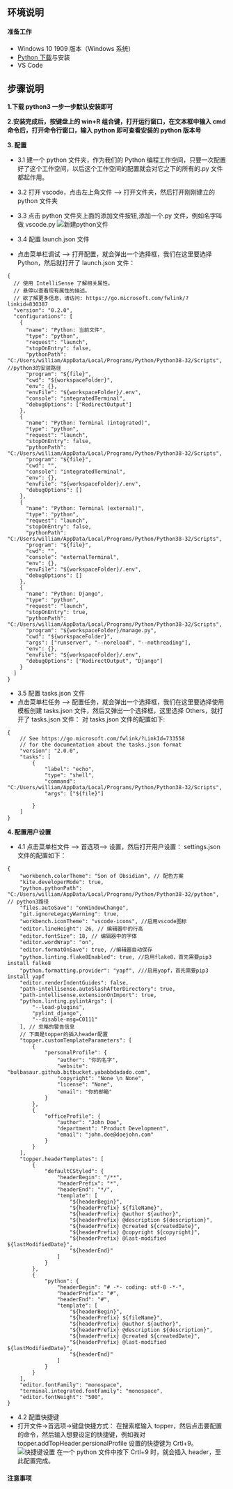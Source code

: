 ## **环境说明**

#### 准备工作

- Windows 10 1909 版本（Windows 系统）
- [Python 下载](https://www.python.org/)与安装
- VS Code

## **步骤说明**

**1.下载 python3 一步一步默认安装即可**

**2.安装完成后，按键盘上的 win+R 组合键，打开运行窗口，在文本框中输入 cmd 命令后，打开命令行窗口，输入 python 即可查看安装的 python 版本号**

**3. 配置**

- 3.1 建一个 python 文件夹，作为我们的 Python 编程工作空间，只要一次配置好了这个工作空间，以后这个工作空间的配置就会对它之下的所有的.py 文件都起作用。

- 3.2 打开 vscode，点击左上角文件 —> 打开文件夹，然后打开刚刚建立的 python 文件夹

- 3.3 点击 python 文件夹上面的添加文件按钮,添加一个.py 文件，例如名字叫做 vscode.py
  ![新建python文件](../../img/w_img/vp1.png)

- 3.4 配置 launch.json 文件
- 点击菜单栏调试 —> 打开配置，就会弹出一个选择框，我们在这里要选择 Python，然后就打开了 launch.json 文件：

```
{
  // 使用 IntelliSense 了解相关属性。
  // 悬停以查看现有属性的描述。
  // 欲了解更多信息，请访问: https://go.microsoft.com/fwlink/?linkid=830387
  "version": "0.2.0",
  "configurations": [
    {
      "name": "Python: 当前文件",
      "type": "python",
      "request": "launch",
      "stopOnEntry": false,
      "pythonPath": "C:/Users/william/AppData/Local/Programs/Python/Python38-32/Scripts", //python3的安装路径
      "program": "${file}",
      "cwd": "${workspaceFolder}",
      "env": {},
      "envFile": "${workspaceFolder}/.env",
      "console": "integratedTerminal",
      "debugOptions": ["RedirectOutput"]
    },
    {
      "name": "Python: Terminal (integrated)",
      "type": "python",
      "request": "launch",
      "stopOnEntry": false,
      "pythonPath": "C:/Users/william/AppData/Local/Programs/Python/Python38-32/Scripts",
      "program": "${file}",
      "cwd": "",
      "console": "integratedTerminal",
      "env": {},
      "envFile": "${workspaceFolder}/.env",
      "debugOptions": []
    },
    {
      "name": "Python: Terminal (external)",
      "type": "python",
      "request": "launch",
      "stopOnEntry": false,
      "pythonPath": "C:/Users/william/AppData/Local/Programs/Python/Python38-32/Scripts",
      "program": "${file}",
      "cwd": "",
      "console": "externalTerminal",
      "env": {},
      "envFile": "${workspaceFolder}/.env",
      "debugOptions": []
    },
    {
      "name": "Python: Django",
      "type": "python",
      "request": "launch",
      "stopOnEntry": true,
      "pythonPath": "C:/Users/william/AppData/Local/Programs/Python/Python38-32/Scripts",
      "program": "${workspaceFolder}/manage.py",
      "cwd": "${workspaceFolder}",
      "args": ["runserver", "--noreload", "--nothreading"],
      "env": {},
      "envFile": "${workspaceFolder}/.env",
      "debugOptions": ["RedirectOutput", "Django"]
    }
  ]
}
```

- 3.5 配置 tasks.json 文件
- 点击菜单栏任务 —> 配置任务，就会弹出一个选择框，我们在这里要选择使用模板创建 tasks.json 文件，然后又弹出一个选择框，这里选择 Others，就打开了 tasks.json 文件：
  对 tasks.json 文件的配置如下:

```
{
    // See https://go.microsoft.com/fwlink/?LinkId=733558
    // for the documentation about the tasks.json format
    "version": "2.0.0",
    "tasks": [
        {
            "label": "echo",
            "type": "shell",
            "command": "C:/Users/william/AppData/Local/Programs/Python/Python38-32/Scripts",
            "args": ["${file}"]

        }
    ]
}
```

**4. 配置用户设置**

- 4.1 点击菜单栏文件 —> 首选项—> 设置，然后打开用户设置：
  settings.json 文件的配置如下：

```
{
    "workbench.colorTheme": "Son of Obsidian", // 配色方案
    "kite.developerMode": true,
    "python.pythonPath": "C:/Users/william/AppData/Local/Programs/Python/Python38-32/python", // python3路径
    "files.autoSave": "onWindowChange",
    "git.ignoreLegacyWarning": true,
    "workbench.iconTheme": "vscode-icons", //启用vscode图标
    "editor.lineHeight": 26, // 编辑器中的行高
    "editor.fontSize": 18, // 编辑器中的字体
    "editor.wordWrap": "on",
    "editor.formatOnSave": true, //编辑器自动保存
    "python.linting.flake8Enabled": true, //启用flake8，首先需要pip3 install falke8
    "python.formatting.provider": "yapf", ///启用yapf，首先需要pip3 install yapf
    "editor.renderIndentGuides": false,
    "path-intellisense.autoSlashAfterDirectory": true,
    "path-intellisense.extensionOnImport": true,
    "python.linting.pylintArgs": [
        "--load-plugins",
        "pylint_django",
        "--disable-msg=C0111"
    ], // 忽略的警告信息
    // 下面是topper的插入header配置
    "topper.customTemplateParameters": [
        {
            "personalProfile": {
                "author": "你的名字",
                "website": "bulbasaur.github.bitbucket.yababbdadado.com",
                "copyright": "None \n None",
                "license": "None",
                "email": "你的邮箱"
            }
        },
        {
            "officeProfile": {
                "author": "John Doe",
                "department": "Product Development",
                "email": "john.doe@doejohn.com"
            }
        }
    ],
    "topper.headerTemplates": [
        {
            "defaultCStyled": {
                "headerBegin": "/**",
                "headerPrefix": "*",
                "headerEnd": "*/",
                "template": [
                    "${headerBegin}",
                    "${headerPrefix} ${fileName}",
                    "${headerPrefix} @author ${author}",
                    "${headerPrefix} @description ${description}",
                    "${headerPrefix} @created ${createdDate}",
                    "${headerPrefix} @copyright ${copyright}",
                    "${headerPrefix} @last-modified ${lastModifiedDate}",
                    "${headerEnd}"
                ]
            }
        },
        {
            "python": {
                "headerBegin": "# -*- coding: utf-8 -*-",
                "headerPrefix": "#",
                "headerEnd": "#",
                "template": [
                    "${headerBegin}",
                    "${headerPrefix} ${fileName}",
                    "${headerPrefix} @author ${author}",
                    "${headerPrefix} @description ${description}",
                    "${headerPrefix} @created ${createdDate}",
                    "${headerPrefix} @last-modified ${lastModifiedDate}",
                    "${headerEnd}"
                ]
            }
        }
    ],
    "editor.fontFamily": "monospace",
    "terminal.integrated.fontFamily": "monospace",
    "editor.fontWeight": "500",
}
```

- 4.2 配置快捷键
- 打开文件->首选项->键盘快捷方式：
  在搜索框输入 topper，然后点击要配置的命令，然后输入想要设定的快捷键，例如我对 topper.addTopHeader.persionalProfile 设置的快捷键为 Crtl+9。
  ![快捷键设置](../../img/w_img/vp2.png)
  在一个 python 文件中按下 Crtl+9 时，就会插入 header，至此配置完成。

#### 注意事项
